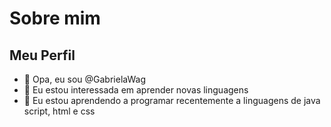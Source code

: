 # Sobre mim
## Meu Perfil
- 👋 Opa, eu sou @GabrielaWag
- 👀 Eu estou interessada em aprender novas linguagens
- 🌱 Eu estou aprendendo a programar recentemente a linguagens de java script, html e css

